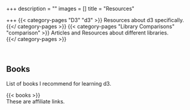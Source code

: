 +++
description = ""
images = []
title = "Resources"

+++
{{< category-pages "D3" "d3" >}}
Resources about d3 specifically.
{{</ category-pages >}}
{{< category-pages "Library Comparisons" "comparison" >}}
Articles and Resources about different libraries.  
{{</ category-pages >}}
<div class="mt-24"> </div>

## Books

List of books I recommend for learning d3. 

<div class="mt-6"></div>
{{< books >}}

<div class="text-xs">These are affiliate links.</div>

<div id="amzn-assoc-ad-3d69a611-8a29-42c5-bf78-82ffd7fb1e1f"></div><script async src="//z-na.amazon-adsystem.com/widgets/onejs?MarketPlace=US&adInstanceId=3d69a611-8a29-42c5-bf78-82ffd7fb1e1f"></script>